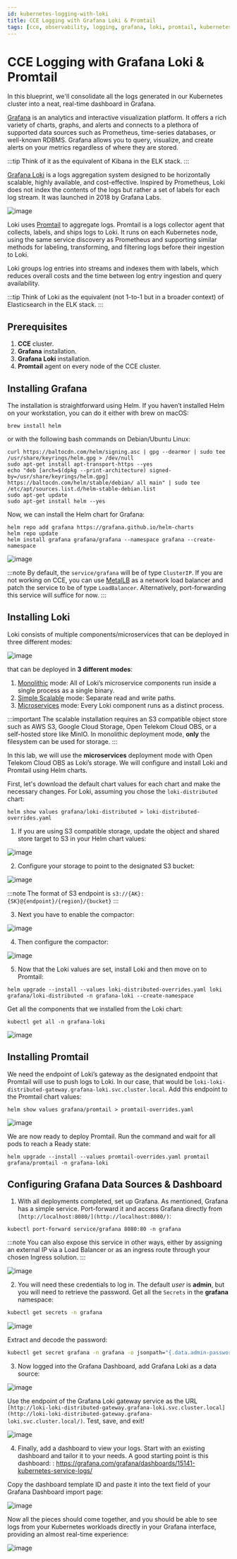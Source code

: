 ```yaml
---
id: kubernetes-logging-with-loki
title: CCE Logging with Grafana Loki & Promtail
tags: [cce, observability, logging, grafana, loki, promtail, kubernetes]
---
```


# CCE Logging with Grafana Loki & Promtail

In this blueprint, we'll consolidate all the logs generated in our Kubernetes cluster into a neat, real-time dashboard in Grafana.

[Grafana](https://grafana.com/) is an analytics and interactive visualization platform. It offers a rich variety of charts, graphs, and alerts and connects to a plethora of supported data sources such as Prometheus, time-series databases, or well-known RDBMS. Grafana allows you to query, visualize, and create alerts on your metrics regardless of where they are stored.

:::tip
Think of it as the equivalent of Kibana in the ELK stack.
:::

[Grafana Loki](https://grafana.com/oss/loki/) is a logs aggregation system designed to be horizontally scalable, highly available, and cost-effective. Inspired by Prometheus, Loki does not index the contents of the logs but rather a set of labels for each log stream. It was launched in 2018 by Grafana Labs.


![image](/img/docs/blueprints/by-use-case/observability/kubernetes-logging-with-loki/1_x7vfbTFPrJDX9n99xuigmw.webp)

Loki uses [Promtail](https://grafana.com/docs/loki/latest/send-data/promtail/) to aggregate logs. Promtail is a logs collector agent that collects, labels, and ships logs to Loki. It runs on each Kubernetes node, using the same service discovery as Prometheus and supporting similar methods for labeling, transforming, and filtering logs before their ingestion to Loki.

Loki groups log entries into streams and indexes them with labels, which reduces overall costs and the time between log entry ingestion and query availability.

:::tip
Think of Loki as the equivalent (not 1-to-1 but in a broader context) of Elasticsearch in the ELK stack.
:::

## Prerequisites

1.  **CCE** cluster.
2.  **Grafana** installation.
3.  **Grafana Loki** installation.
4.  **Promtail** agent on every node of the CCE cluster.

## Installing Grafana

The installation is straightforward using Helm. If you haven’t installed Helm on your workstation, you can do it either with brew on macOS:

```shell
brew install helm
```

or with the following bash commands on Debian/Ubuntu Linux:

```shell
curl https://baltocdn.com/helm/signing.asc | gpg --dearmor | sudo tee /usr/share/keyrings/helm.gpg > /dev/null
sudo apt-get install apt-transport-https --yes
echo "deb [arch=$(dpkg --print-architecture) signed-by=/usr/share/keyrings/helm.gpg] https://baltocdn.com/helm/stable/debian/ all main" | sudo tee /etc/apt/sources.list.d/helm-stable-debian.list
sudo apt-get update
sudo apt-get install helm --yes
```

Now, we can install the Helm chart for Grafana:

```shell
helm repo add grafana https://grafana.github.io/helm-charts
helm repo update
helm install grafana grafana/grafana --namespace grafana --create-namespace
```

![image](/img/docs/blueprints/by-use-case/observability/kubernetes-logging-with-loki/1_m8J4oWftIIhbRunvacQ9JA.webp)

:::note
By default, the `service/grafana` will be of type `ClusterIP`. If you are not working on CCE, you can use [MetalLB](https://metallb.io/) as a network load balancer and patch the service to be of type `LoadBalancer`. Alternatively, port-forwarding this service will suffice for now.
:::

## Installing Loki

Loki consists of multiple components/microservices that can be deployed in three different modes:

![image](/img/docs/blueprints/by-use-case/observability/kubernetes-logging-with-loki/1_dxVzmGkmFHgkuyJmW1VK3g.webp)

that can be deployed in **3 different modes**:

1.  [Monolithic](https://grafana.com/docs/loki/latest/fundamentals/architecture/deployment-modes/#monolithic-mode) mode: All of Loki’s microservice components run inside a single process as a single binary.
2.  [Simple Scalable](https://grafana.com/docs/loki/latest/fundamentals/architecture/deployment-modes/#simple-scalable-deployment-mode) mode:  Separate read and write paths.
3.  [Microservices](https://grafana.com/docs/loki/latest/fundamentals/architecture/deployment-modes/#microservices-mode) mode: Every Loki component runs as a distinct process.

:::important
The scalable installation requires an S3 compatible object store such as AWS S3, Google Cloud Storage, Open Telekom Cloud OBS, or a self-hosted store like MinIO. In monolithic deployment mode, **only** the filesystem can be used for storage.
:::

In this lab, we will use the **microservices** deployment mode with Open Telekom Cloud OBS as Loki’s storage. We will configure and install Loki and Promtail using Helm charts.

First, let's download the default chart values for each chart and make the necessary changes. For Loki, assuming you chose the `loki-distributed` chart:

```shell
helm show values grafana/loki-distributed > loki-distributed-overrides.yaml
```

1. If you are using S3 compatible storage, update the object and shared store target to S3 in your Helm chart values:

![image](/img/docs/blueprints/by-use-case/observability/kubernetes-logging-with-loki/1_m6H5W8D5FxdxunL0PYZjmQ.webp)

2. Configure your storage to point to the designated S3 bucket:

![image](/img/docs/blueprints/by-use-case/observability/kubernetes-logging-with-loki/1_be63glOSUO7fwc21h1KVDA.webp)

:::note
The format of S3 endpoint is `s3://{AK}:{SK}@{endpoint}/{region}/{bucket}`
:::

3. Next you have to enable the compactor:

![image](/img/docs/blueprints/by-use-case/observability/kubernetes-logging-with-loki/1_QQU5x7QDEmOBj95hOiAaAw.webp)

4. Then configure the compactor:

![image](/img/docs/blueprints/by-use-case/observability/kubernetes-logging-with-loki/1_SL6Snpm9qU_ubI3DrfPskA.webp)


5. Now that the Loki values are set, install Loki and then move on to Promtail:

```shell
helm upgrade --install --values loki-distributed-overrides.yaml loki grafana/loki-distributed -n grafana-loki --create-namespace
```

Get all the components that we installed from the Loki chart:

```
kubectl get all -n grafana-loki
```

![image](/img/docs/blueprints/by-use-case/observability/kubernetes-logging-with-loki/1_0WVdeJICkfrez73x43r1bQ.webp)


## Installing Promtail

We need the endpoint of Loki’s gateway as the designated endpoint that Promtail will use to push logs to Loki. In our case, that would be `loki-loki-distributed-gateway.grafana-loki.svc.cluster.local`. Add this endpoint to the Promtail chart values:

```shell
helm show values grafana/promtail > promtail-overrides.yaml
```

![image](/img/docs/blueprints/by-use-case/observability/kubernetes-logging-with-loki/1_-MaxuCNpIezRgFm-VQZ_ow.webp)

We are now ready to deploy Promtail. Run the command and wait for all pods to reach a Ready state:

```shell
helm upgrade --install --values promtail-overrides.yaml promtail grafana/promtail -n grafana-loki
```

## Configuring Grafana Data Sources & Dashboard

1. With all deployments completed, set up Grafana. As mentioned, Grafana has a simple service. Port-forward it and access Grafana directly from  `[http://localhost:8080/](http://localhost:8080/)`:

```
kubectl port-forward service/grafana 8080:80 -n grafana
```

:::note
You can also expose this service in other ways, either by assigning an external IP via a Load Balancer or as an ingress route through your chosen Ingress solution.
:::

![image](/img/docs/blueprints/by-use-case/observability/kubernetes-logging-with-loki/1_dSCLtTxGHOeAawTkJGI0lg.webp)


2. You will need these credentials to log in. The default *user* is **admin**, but you will need to retrieve the password. Get all the `Secrets` in the **grafana** namespace:

```bash
kubectl get secrets -n grafana
```

![image](/img/docs/blueprints/by-use-case/observability/kubernetes-logging-with-loki/1_t_0OqRNB4kaMlbUpQZkshQ.webp)

Extract and decode the password:

```bash
kubectl get secret grafana -n grafana -o jsonpath="{.data.admin-password}" | base64 --decode ; echo
```

3. Now logged into the Grafana Dashboard, add Grafana Loki as a data source:

![image](/img/docs/blueprints/by-use-case/observability/kubernetes-logging-with-loki/1_R2CxfRgIMj9uXGzYMcA0GA.webp)

Use the endpoint of the Grafana Loki gateway service as the URL `[http://loki-loki-distributed-gateway.grafana-loki.svc.cluster.local](http://loki-loki-distributed-gateway.grafana-loki.svc.cluster.local/)`. Test, save, and exit!

![image](/img/docs/blueprints/by-use-case/observability/kubernetes-logging-with-loki/1_0ILMUg1ZbO5W--NfKjkeWQ.webp)

4. Finally, add a dashboard to view your logs. Start with an existing dashboard and tailor it to your needs. A good starting point is this dashboard: : https://grafana.com/grafana/dashboards/15141-kubernetes-service-logs/
   
Copy the dashboard template ID and paste it into the text field of your Grafana Dashboard import page:

![image](/img/docs/blueprints/by-use-case/observability/kubernetes-logging-with-loki/1_bPVWpLNj1oS71KIZQI6A9Q.webp)


Now all the pieces should come together, and you should be able to see logs from your Kubernetes workloads directly in your Grafana interface, providing an almost real-time experience:

![image](/img/docs/blueprints/by-use-case/observability/kubernetes-logging-with-loki/1_JhD38QI651EA3UW_LYF_qg.webp)
